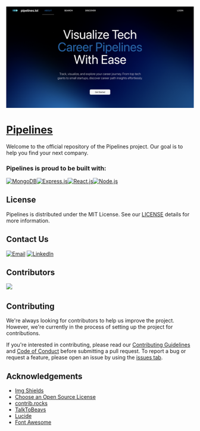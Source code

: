 ![Preview Image](preview.png)

# [Pipelines](https://pipelines.lol)

Welcome to the official repository of the Pipelines project. Our goal is to help you find your next company.

<!-- [![Contributors][contributors-shield]][contributors-url] [![Forks][forks-shield]][forks-url] [![Stargazers][stars-shield]][stars-url] [![Issues][issues-shield]][issues-url] [![MIT License][license-shield]][license-url] [![LinkedIn][linkedin-shield]][linkedin-url] -->

<!-- ## Getting Started

The codebase is a monolithic repository split into both a frontend and a backend. The frontend is built with React and the backend is built with Node.js. To get started, clone the repository and follow the instructions below. -->

### Pipelines is proud to be built with:

[![MongoDB][MongoDB]][MongoDB-url][![Express.js][Express.js]][Express-url][![React.js][React.js]][React-url][![Node.js][Node.js]][Node.js-url]

<!-- ## Installation

Coming soon! -->

<!--
Coming soon
1. Fork the repository by going to [this link](https://github.com/pipelines-lol/pipelines/fork).

2. Clone the repository

   ```sh
   git clone <your-forked-repo-url>
   ```

3. Get environment variables from the project owner

We're currently working on a way to make this process easier. Stay tuned!

4. Install NPM packages

   ```sh
   cd frontend
    npm install
    cd ../backend
    npm install
   ```

5. Start the frontend and backend

   ```sh
    cd frontend
    npm start
    cd ../backend
    npm run dev
   ``` -->

## License

Pipelines is distributed under the MIT License. See our [LICENSE](LICENSE) details for more information.

## Contact Us

[![Email][email-shield]][email-url]
[![LinkedIn][linkedin-shield]][linkedin-url]

## Contributors

<a href="https://github.com/pipelines-lol/pipelines/graphs/contributors">
  <img src="https://contrib.rocks/image?repo=pipelines-lol/pipelines" />
</a>

## Contributing

We're always looking for contributors to help us improve the project. However, we're currently in the process of setting up the project for contributions.

If you're interested in contributing, please read our [Contributing Guidelines](CONTRIBUTING.md) and [Code of Conduct](CODE_OF_CONDUCT.md) before submitting a pull request. To report a bug or request a feature, please open an issue by using the [issues tab](https://github.com/pipelines-lol/pipelines/issues).

## Acknowledgements

- [Img Shields](https://shields.io)
- [Choose an Open Source License](https://choosealicense.com)
- [contrib.rocks](https://contrib.rocks)
- [TalkToBeavs](https://talktobeavs.onrender.com)
- [Lucide](https://lucide.dev)
- [Font Awesome](https://fontawesome.com)

[contributors-shield]: https://img.shields.io/github/contributors/pipelines-lol/pipelines.svg?style=for-the-badge
[contributors-url]: https://github.com/pipelines-lol/pipelines/graphs/contributors
[forks-shield]: https://img.shields.io/github/forks/pipelines-lol/pipelines.svg?style=for-the-badge
[forks-url]: https://github.com/pipelines-lol/pipelines/network/members
[email-shield]: https://img.shields.io/badge/Email-4285F4?style=for-the-badge&logo=gmail&logoColor=white
[email-url]: mailto:support@pipelines.lol
[stars-shield]: https://img.shields.io/github/stars/pipelines-lol/pipelines.svg?style=for-the-badge
[stars-url]: https://github.com/pipelines-lol/pipelines/stargazers
[issues-shield]: https://img.shields.io/github/issues/pipelines-lol/pipelines.svg?style=for-the-badge
[issues-url]: https://github.com/pipelines-lol/pipelines/issues
[license-shield]: https://img.shields.io/github/license/pipelines-lol/pipelines.svg?style=for-the-badge
[license-url]: https://github.com/pipelines-lol/pipelines/blob/master/LICENSE
[linkedin-shield]: https://img.shields.io/badge/-LinkedIn-black.svg?style=for-the-badge&logo=linkedin&colorB=555
[linkedin-url]: https://www.linkedin.com/company/pipelines-lol/
[product-screenshot]: preview.png
[React.js]: https://img.shields.io/badge/React-20232A?style=for-the-badge&logo=react&logoColor=61DAFB
[React-url]: https://reactjs.org/
[Node.js]: https://img.shields.io/badge/Node.js-43853D?style=for-the-badge&logo=node.js&logoColor=white
[Node-url]: https://nodejs.org/en/
[Express.js]: https://img.shields.io/badge/Express.js-000000?style=for-the-badge&logo=express&logoColor=white
[Express-url]: https://expressjs.com/
[JavaScript]: https://img.shields.io/badge/JavaScript-F7DF1E?style=for-the-badge&logo=javascript&logoColor=black
[JavaScript-url]: https://www.javascript.com/
[MongoDB]: https://img.shields.io/badge/MongoDB-4EA94B?style=for-the-badge&logo=mongodb&logoColor=white
[MongoDB-url]: https://www.mongodb.com/
[Node.js]: https://img.shields.io/badge/Node.js-43853D?style=for-the-badge&logo=node.js&logoColor=white
[Node.js-url]: https://nodejs.org/en/
